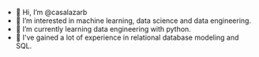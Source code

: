 - 👋 Hi, I’m @casalazarb
- 👀 I’m interested in machine learning, data science and data engineering.
- 🌱 I’m currently learning data engineering with python.
- 🌱 I've gained a lot of experience in relational database modeling and SQL.

<!---
casalazarb/casalazarb is a ✨ special ✨ repository because its `README.md` (this file) appears on your GitHub profile.
You can click the Preview link to take a look at your changes.
--->
